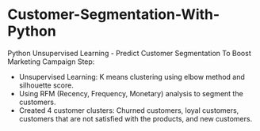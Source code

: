 # Customer-Segmentation-With-Python
Python Unsupervised Learning - Predict Customer Segmentation To Boost Marketing Campaign
Step:
- Unsupervised Learning: K means clustering using elbow method and silhouette score.
- Using RFM (Recency, Frequency, Monetary) analysis to segment the customers.
- Created 4 customer clusters: Churned customers, loyal customers, customers that are not satisfied with the products, and new customers.
